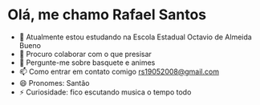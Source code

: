 # Olá, me chamo Rafael Santos 

- 🌱 Atualmente estou estudando na Escola Estadual Octavio de Almeida Bueno
- 👯 Procuro colaborar com o que presisar
- 💬 Pergunte-me sobre basquete e animes
- 📫 Como entrar em contato comigo rs19052008@gmail.com
- 😄 Pronomes: Santão
- ⚡ Curiosidade: fico escutando musica o tempo todo
